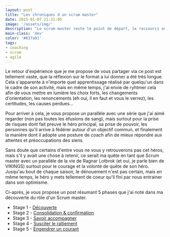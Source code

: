 ```yaml
---
layout: post
title: "Les chroniques d un scrum master"
date: 2015-01-07 21:31:05
image: '/assets/img/'
description: "Le scrum master reste le point de départ, le raccourci ou le moyen le plus rapidement atteignable par toute entreprise voulant aller sur de l''Agile. Mon retour d''expérience sur ma vie de scrum master "
main-class: 'dev'
color: '#637a91'
tags:
- coaching
- scrum
- agile
---
```

Le retour d'expérience que je me propose de vous partager via ce post est tellement vaste, que la réflexion sur le format a lui donner a été très longue. Cela s'apparente à n'importe quel apprentissage réalisé par quelqu'un dans le cadre de son activité, 
mais en même temps, j'ai envie de ryhtmer cela afin de vous mettre en lumière les choix forts, les changements d'orientation, les renoncements (eh oui, il en faut et vous le verrez), les certitudes, les causes perdues...

Pour arriver à cela, je vous propose un parallèle avec une série que j'ai aimé regarder (non pas toutes les éfusions de sang), mais surtout pour la prise de risques dont fait preuve le héro principal, sa prise de pouvoir, les personnes qu'il arrive à fédérer autour d'un objectif commun,
et finalement la manière dont il adopte une posture de coach afin de mieux répondre aux attentes et préoccupations des siens.

Sans doute que certains d'entre vous ne vous y retrouverons pas cet héros, mais s'il y avait une chose à retenir, ce serait ma quête en tant que Scrum master
avec un parallèle de la vie de Ragnar Lotbrok (et oui, je parle bien de VIKINGS) surtout pour le courage et la volonté de quête de son héro.
Jusqu'au bout de chaque saison, le dénouement n'est pas certain, mais en même temps, le héro y mets tellement de coeur qu'il fini par nous entrainer dans son 
optimisme.

Ci-après, je vous propose un post résumant 5 phases que j'ai noté dans ma découverte du rôle d'un Scrum master.

* Stage 1 - [Découverte](/role-de-sm-decouverte/)
* Stage 2 - [Consolidation & confirmation](/sm-consolidation-et-confirmation/)
* Stage 3 - [Savoir accompagner](/savoir-accompagner)
* Stage 4 - [Susciter le ralliement](/susciter-le-ralliement)
* Stage 5 - [Engendrer un courant](/engendrer-un-courant)




